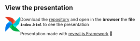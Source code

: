 ## View the presentation

<img src="/media/airflow_logo.png" align="left" width="10%"> Download the [repository](https://github.com/deliveryhero/pyconde2019-airflow-ml-workshop) and open in the **browser** the **file `index.html`** to see the presentation


Presentation made with [reveal.js Framework](https://revealjs.com) :star2: 
